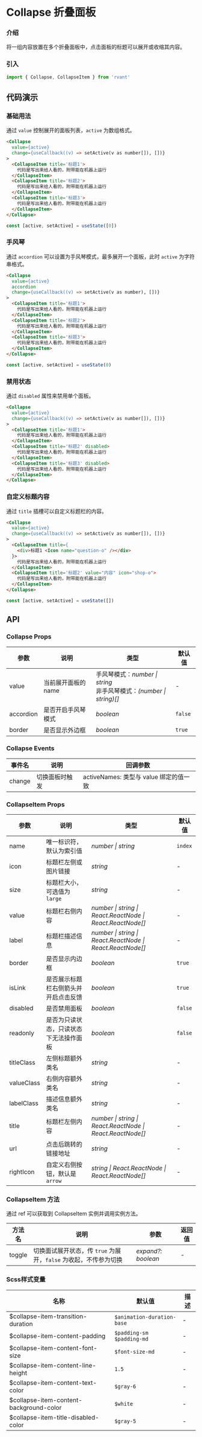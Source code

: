 # Collapse 折叠面板

### 介绍

将一组内容放置在多个折叠面板中，点击面板的标题可以展开或收缩其内容。

### 引入

```js
import { Collapse, CollapseItem } from 'rvant'
```

## 代码演示

### 基础用法

通过 `value` 控制展开的面板列表，`active` 为数组格式。

```html
<Collapse
  value={active}
  change={useCallback((v) => setActive(v as number[]), [])}
>
  <CollapseItem title='标题1'>
    代码是写出来给人看的，附带能在机器上运行
  </CollapseItem>
  <CollapseItem title='标题2'>
    代码是写出来给人看的，附带能在机器上运行
  </CollapseItem>
  <CollapseItem title='标题3'>
    代码是写出来给人看的，附带能在机器上运行
  </CollapseItem>
</Collapse>
```

```js
const [active, setActive] = useState([0])
```

### 手风琴

通过 `accordion` 可以设置为手风琴模式，最多展开一个面板，此时 `active` 为字符串格式。

```html
<Collapse
  value={active}
  accordion
  change={useCallback((v) => setActive(v as number), [])}
>
  <CollapseItem title='标题1'>
    代码是写出来给人看的，附带能在机器上运行
  </CollapseItem>
  <CollapseItem title='标题2'>
    代码是写出来给人看的，附带能在机器上运行
  </CollapseItem>
  <CollapseItem title='标题3'>
    代码是写出来给人看的，附带能在机器上运行
  </CollapseItem>
</Collapse>
```

```js
const [active, setActive] = useState(0)
```

### 禁用状态

通过 `disabled` 属性来禁用单个面板。

```html
<Collapse
  value={active}
  change={useCallback((v) => setActive(v as number[]), [])}
>
  <CollapseItem title='标题1'>
    代码是写出来给人看的，附带能在机器上运行
  </CollapseItem>
  <CollapseItem title='标题2' disabled>
    代码是写出来给人看的，附带能在机器上运行
  </CollapseItem>
  <CollapseItem title='标题3' disabled>
    代码是写出来给人看的，附带能在机器上运行
  </CollapseItem>
</Collapse>
```

### 自定义标题内容

通过 `title` 插槽可以自定义标题栏的内容。

```html
<Collapse
  value={active}
  change={useCallback((v) => setActive(v as number[]), [])}
>
  <CollapseItem title={
    <div>标题1 <Icon name="question-o" /></div>
  }>
    代码是写出来给人看的，附带能在机器上运行
  </CollapseItem>
  <CollapseItem title='标题2' value="内容" icon="shop-o">
    代码是写出来给人看的，附带能在机器上运行
  </CollapseItem>
</Collapse>
```

```js
const [active, setActive] = useState([])
```

## API

### Collapse Props

| 参数      | 说明                | 类型                                                                   | 默认值  |
| --------- | ------------------- | ---------------------------------------------------------------------- | ------- |
| value     | 当前展开面板的 name | 手风琴模式：_number \| string_<br>非手风琴模式：_(number \| string)[]_ | -       |
| accordion | 是否开启手风琴模式  | _boolean_                                                              | `false` |
| border    | 是否显示外边框      | _boolean_                                                              | `true`  |

### Collapse Events

| 事件名 | 说明           | 回调参数                               |
| ------ | -------------- | -------------------------------------- |
| change | 切换面板时触发 | activeNames: 类型与 value 绑定的值一致 |

### CollapseItem Props

| 参数       | 说明                                   | 类型                                                       | 默认值  |
| ---------- | -------------------------------------- | ---------------------------------------------------------- | ------- |
| name       | 唯一标识符，默认为索引值               | _number \| string_                                         | `index` |
| icon       | 标题栏左侧或图片链接                   | _string_                                                   | -       |
| size       | 标题栏大小，可选值为 `large`           | _string_                                                   | -       |
| value      | 标题栏右侧内容                         | _number \| string \| React.ReactNode \| React.ReactNode[]_ | -       |
| label      | 标题栏描述信息                         | _number \| string \| React.ReactNode \| React.ReactNode[]_ | -       |
| border     | 是否显示内边框                         | _boolean_                                                  | `true`  |
| isLink     | 是否展示标题栏右侧箭头并开启点击反馈   | _boolean_                                                  | `true`  |
| disabled   | 是否禁用面板                           | _boolean_                                                  | `false` |
| readonly   | 是否为只读状态，只读状态下无法操作面板 | _boolean_                                                  | `false` |
| titleClass | 左侧标题额外类名                       | _string_                                                   | -       |
| valueClass | 右侧内容额外类名                       | _string_                                                   | -       |
| labelClass | 描述信息额外类名                       | _string_                                                   | -       |
| title      | 标题栏左侧内容                         | _number \| string \| React.ReactNode \| React.ReactNode[]_ | -       |
| url        | 点击后跳转的链接地址                   | _string_                                                   | -       |
| rightIcon  | 自定义右侧按钮，默认是 `arrow`         | _string \| React.ReactNode \| React.ReactNode[]_           | -       |

### CollapseItem 方法

通过 ref 可以获取到 CollapseItem 实例并调用实例方法。

| 方法名 | 说明                                                             | 参数               | 返回值 |
| ------ | ---------------------------------------------------------------- | ------------------ | ------ |
| toggle | 切换面试展开状态，传 `true` 为展开，`false` 为收起，不传参为切换 | _expand?: boolean_ | -      |

### Scss样式变量

| 名称                                    | 默认值                     | 描述 |
| --------------------------------------- | -------------------------- | ---- |
| $collapse-item-transition-duration      | `$animation-duration-base` | -    |
| $collapse-item-content-padding          | `$padding-sm $padding-md`  | -    |
| $collapse-item-content-font-size        | `$font-size-md`            | -    |
| $collapse-item-content-line-height      | `1.5`                      | -    |
| $collapse-item-content-text-color       | `$gray-6`                  | -    |
| $collapse-item-content-background-color | `$white`                   | -    |
| $collapse-item-title-disabled-color     | `$gray-5`                  | -    |
